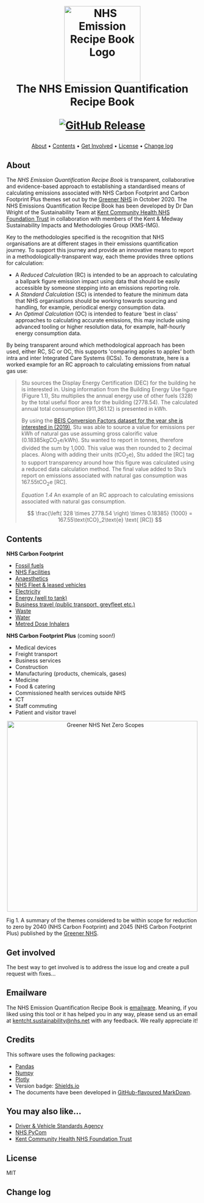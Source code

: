 <h1 align="center">
  <br>
  <img src="https://github.com/danwrisar/KMSIMG_NHS_EmissionsCookbook/blob/main/Images/recipebook.png" alt="NHS Emission Recipe Book Logo" width="200">
  <br>
  The NHS Emission Quantification Recipe Book
  <br>

[![GitHub Release](https://img.shields.io/badge/Version-v1.0_22%2F23-blue)]()  
</h1>

<p align="center">
  <a href="#about">About</a> •
  <a href="#contents">Contents</a> •
  <a href="#get-involved">Get Involved</a> •
  <a href="#license">License</a> •
  <a href="#change-log">Change log</a>
</p>

## About

The *NHS Emission Quantification Recipe Book* is transparent, collaborative and evidence-based approach to establishing a standardised means of calculating emissions associated with NHS Carbon Footprint and Carbon Footprint Plus themes set out by the [Greener NHS](https://www.england.nhs.uk/greenernhs/) in October 2020. The NHS Emissions Quantification Recipe Book has been developed by Dr Dan Wright of the Sustainability Team at [Kent Community Health NHS Foundation Trust](https://www.kentcht.nhs.uk/) in collaboration with members of the Kent & Medway Sustainability Impacts and Methodologies Group (KMS-IMG).

Key to the methodologies specified is the recognition that NHS organisations are at different stages in their emissions quantification journey. To support this journey and provide an innovative means to report in a methodologically-transparent way, each theme provides three options for calculation:

* A *Reduced Calculation* (RC) is intended to be an approach to calculating a ballpark figure emission impact using data that should be easily accessible by someone stepping into an emissions reporting role.
* A *Standard Calculation* (SC) is intended to feature the minimum data that NHS organisations should be working towards sourcing and handling, for example, periodical energy consumption data.
* An *Optimal Calculation* (OC) is intended to feature 'best in class' approaches to calculating accurate emissions, this may include using advanced tooling or higher resolution data, for example, half-hourly energy consumption data.

By being transparent around which methodological approach has been used, either RC, SC or OC, this supports 'comparing apples to apples' both intra and inter Integrated Care Systems (ICSs). To demonstrate, here is a worked example for an RC approach to calculating emissions from natual gas use:

> Stu sources the Display Energy Certification (DEC) for the building he is interested in. Using information from the Building Energy Use figure (Figure 1.1), Stu multiplies the annual energy use of other fuels (328) by the total useful floor area for the building (2778.54). The calculated annual total consumption (911,361.12) is presented in kWh. 
>
> By using the [BEIS Conversion Factors dataset for the year she is interested in (2019)](https://www.gov.uk/government/publications/greenhouse-gas-reporting-conversion-factors-2019), Stu was able to source a value for emissions per kWh of natural gas use assuming gross calorific value (0.18385kgCO<sub>2</sub>e/kWh). Stu wanted to report in tonnes, therefore divided the sum by 1,000. This value was then rounded to 2 decimal places. Along with adding their units (tCO<sub>2</sub>e), Stu added the [RC] tag to support transparency around how this figure was calculated using a reduced data calculation method. The final value added to Stu’s report on emissions associated with natural gas consumption was 167.55tCO<sub>2</sub>e [RC].
>
> *Equation 1.4* An example of an RC approach to calculating emissions associated with natural gas consumption.
>
> $$ 
\frac{\left( 328 \times 2778.54 \right) \times 0.18385}
{1000} = 167.55\text{tCO}_2\text{e} \text{ [RC]}
$$

## Contents 

**NHS Carbon Footprint**
* [Fossil fuels](/Chapters/001_kmsimg_fossilfuels.md)
* [NHS Facilities](/Chapters/002_kmsimg_facilities.md)
* [Anaesthetics](/Chapters/003_kmsimg_anaesthetics.md)
* [NHS Fleet & leased vehicles](/Chapters/004_kmsimg_fleet.md)
* [Electricity](/Chapters/005_kmsimg_electricity.md)
* [Energy (well to tank)](/Chapters/006_kmsimg_welltotank.md)
* [Business travel (public transport, greyfleet etc.)](/Chapters/007_kmsimg_businesstravel.md)
* [Waste](/Chapters/008_kmsimg_waste.md)
* [Water](/Chapters/009_kmsimg_water.md)
* [Metred Dose Inhalers](/Chapters/010_kmsimg_inhalers.md)

**NHS Carbon Footprint Plus** (coming soon!)
* Medical devices
* Freight transport
* Business services
* Construction
* Manufacturing (products, chemicals, gases)
* Medicine
* Food & catering
* Commissioned health services outside NHS
* ICT
* Staff commuting
* Patient and visitor travel

<p align="center">
    <img src="https://github.com/danwrisar/KMSIMG_NHS_EmissionsCookbook/blob/main/Images/NZR-Scopes.png" alt="Greener NHS Net Zero Scopes" width="500">
</p>

Fig 1. A summary of the themes considered to be within scope for reduction to zero by 2040 (NHS Carbon Footprint) and 2045 (NHS Carbon Footprint Plus) published by the [Greener NHS](https://www.england.nhs.uk/greenernhs/a-net-zero-nhs/).

## Get involved

The best way to get involved is to address the issue log and create a pull request with fixes...

## Emailware

The NHS Emission Quantification Recipe Book is [emailware](https://en.wiktionary.org/wiki/emailware). Meaning, if you liked using this tool or it has helped you in any way, please send us an email at <kentcht.sustainability@nhs.net> with any feedback. We really appreciate it!

## Credits

This software uses the following packages:

- [Pandas](https://pandas.pydata.org/)
- [Numpy](https://numpy.org/)
- [Plotly](https://pypi.org/project/plotly/)
- Version badge: [Shields.io](https://shields.io/)
- The documents have been developed in [GitHub-flavoured MarkDown](https://github.github.com/gfm/). 

## You may also like...

- [Driver & Vehicle Standards Agency](https://github.com/dvsa)
- [NHS PyCom](https://github.com/nhs-pycom/nhs.pycom)
- [Kent Community Health NHS Foundation Trust](https://kentcht.nhs.uk)

## License

MIT

## Change log

